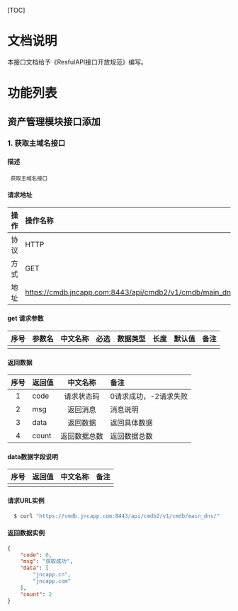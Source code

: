[TOC]

# 文档说明
  本接口文档给予《ResfulAPI接口开放规范》编写。

# 功能列表

##  资产管理模块接口添加
### 1. 获取主域名接口
#### 描述
```
 获取主域名接口
```
#### 请求地址

|操作| 操作名称 |
|:---:|:---|
| 协议 | HTTP |
| 方式 | GET |
| 地址 | https://cmdb.jncapp.com:8443/api/cmdb2/v1/cmdb/main_dns/ |

#### get 请求参数

| 序号 | 参数名 | 中文名称 | 必选 | 数据类型 | 长度 | 默认值 | 备注                           |
| ----- |:----|:-------|:-----|:-----|:---|:----|:-----------------------------|
|      |        |          |      |          |      |        |      |


#### 返回数据
| 序号  | 返回值   | 中文名称  | 备注 |
|:---:|:------|:-----:|:---|
|  1  | code | 请求状态码 | 0请求成功，-2请求失败 |
|  2  | msg | 返回消息 | 消息说明  |
|  3  | data | 返回数据 | 返回具体数据  |
|  4  | count  | 返回数据总数 |  返回数据总数  |

#### data数据字段说明

| 序号  | 返回值   | 中文名称  | 备注 |
|:---:|:------|:-----:|:---|
|    |  |  |  |



#### 请求URL实例

``` bash
  $ curl "https://cmdb.jncapp.com:8443/api/cmdb2/v1/cmdb/main_dns/"

```

#### 返回数据实例

``` json
{
    "code": 0,
    "msg": "获取成功",
    "data": [
        "jncapp.cn",
        "jncapp.com"
    ],
    "count": 2
}
```





